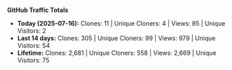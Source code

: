 
**GitHub Traffic Totals**

- **Today (2025-07-16):** Clones: 11 | Unique Cloners: 4 | Views: 85 | Unique Visitors: 2
- **Last 14 days:** Clones: 305 | Unique Cloners: 99 | Views: 979 | Unique Visitors: 54
- **Lifetime:** Clones: 2,681 | Unique Cloners: 558 | Views: 2,669 | Unique Visitors: 75
